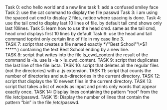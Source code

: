 Task 0: echo hello world and a new line
task 1: add a confused smiley face
Task 2: use the cat command to display the file passwd
Task 3: i am using the spaced cat cmd to display 2 files, notice where spacing is done.
Task 4: use the tail cmd to display last 10 lines of file. by default tail cmd shows only last 10lines.
Task 5: learn how to use the head cmd. same as the tail cmd, head cmd displays first 10 lines by default
Task 6: use the head and tail command toprint only certain line of file in my case line 3.	
TASK 7: script that creates a file named exactly \*\\'"Best School"\'\\*$\?\*\*\*\*\*:) containing the text Best School ending by a new line.	
TASK 8: script that writes into the file ls_cwd_content the result of the command ls -la. use ls -la > ls_cwd_content.
TASK 9: script that duplicates the last line of the file iacta.
TASK 10: script that deletes all the regular files (not the directories) with a .js extension.
TASK 11: script that counts the number of directories and sub-directories in the current directory.
TASK 12: script that displays the 10 newest files in the current directory.
TASK 13: script that takes a list of words as input and prints only words that appear exactly once.
TASK 14: Display lines containing the pattern “root” from the file /etc/passwd.
TASK 15: Display the number of lines that contain the pattern “bin” in the file /etc/passwd.
